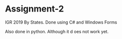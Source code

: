 # Assignment-2
IGR 2019 By States. Done using C# and Windows Forms

Also done in python. Although it d oes not work yet.
